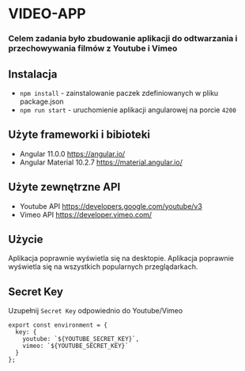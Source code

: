 # VIDEO-APP

### Celem zadania było zbudowanie aplikacji do odtwarzania i przechowywania filmów z Youtube i Vimeo

## Instalacja

* `npm install` - zainstalowanie paczek zdefiniowanych w pliku package.json
* `npm run start` - uruchomienie aplikacji angularowej na porcie `4200`

## Użyte frameworki i bibioteki

* Angular 11.0.0            https://angular.io/
* Angular Material 10.2.7   https://material.angular.io/

## Użyte zewnętrzne API
* Youtube API               https://developers.google.com/youtube/v3
* Vimeo API                 https://developer.vimeo.com/

## Użycie

Aplikacja poprawnie wyświetla się na desktopie.
Aplikacja poprawnie wyświetla się na wszystkich popularnych przeglądarkach.

## Secret Key

Uzupełnij `Secret Key` odpowiednio do Youtube/Vimeo
```
export const environment = {
  key: {
    youtube: `${YOUTUBE_SECRET_KEY}`,
    vimeo: `${YOUTUBE_SECRET_KEY}`
  }
};